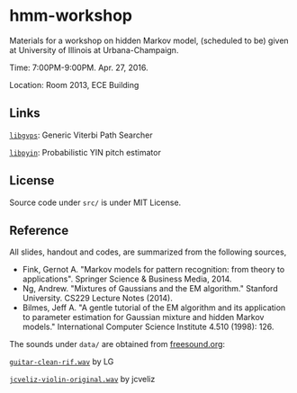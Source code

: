 hmm-workshop
===

Materials for a workshop on hidden Markov model, (scheduled to be) given at University of Illinois at Urbana-Champaign.

Time: 7:00PM-9:00PM. Apr. 27, 2016.

Location: Room 2013, ECE Building

Links
---

[`libgvps`](https://github.com/Sleepwalking/libgvps): Generic Viterbi Path Searcher

[`libpyin`](https://github.com/Sleepwalking/libpyin): Probabilistic YIN pitch estimator

License
---

Source code under `src/` is under MIT License.

Reference
---

All slides, handout and codes, are summarized from the following sources,

* Fink, Gernot A. "Markov models for pattern recognition: from theory to applications". Springer Science & Business Media, 2014.
* Ng, Andrew. "Mixtures of Gaussians and the EM algorithm." Stanford University. CS229 Lecture Notes (2014).
* Bilmes, Jeff A. "A gentle tutorial of the EM algorithm and its application to parameter estimation for Gaussian mixture and hidden Markov models." International Computer Science Institute 4.510 (1998): 126.

The sounds under `data/` are obtained from [freesound.org](freesound.org):

[`guitar-clean-rif.wav`](http://www.freesound.org/people/LG/sounds/16054/) by LG

[`jcveliz-violin-original.wav`](http://www.freesound.org/people/jcveliz/sounds/92002/) by jcveliz
